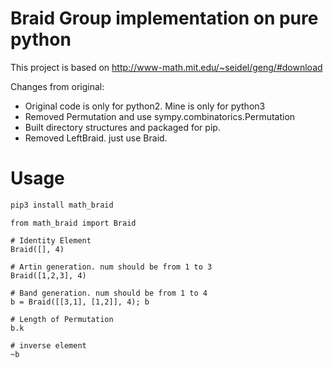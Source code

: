 # Braid Group implementation on pure python

This project is based on http://www-math.mit.edu/~seidel/geng/#download

Changes from original:
- Original code is only for python2. Mine is only for python3
- Removed Permutation and use sympy.combinatorics.Permutation
- Built directory structures and packaged for pip.
- Removed LeftBraid. just use Braid.

# Usage

```sh
pip3 install math_braid
```

```python3
from math_braid import Braid

# Identity Element
Braid([], 4)

# Artin generation. num should be from 1 to 3
Braid([1,2,3], 4)

# Band generation. num should be from 1 to 4
b = Braid([[3,1], [1,2]], 4); b

# Length of Permutation
b.k

# inverse element
~b

```
